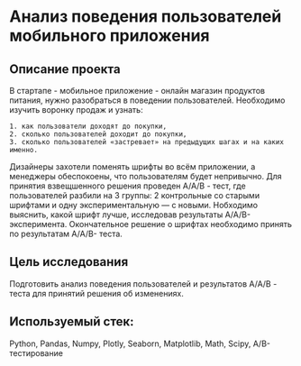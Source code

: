# Анализ поведения пользователей мобильного приложения

## Описание проекта

   В стартапе - мобильное приложение - онлайн магазин продуктов питания, нужно разобраться в поведении пользователей. Необходимо изучить воронку продаж и узнать: 
   
    1. как пользователи доходят до покупки,
    2. сколько пользователей доходит до покупки, 
    3. сколько пользователей «застревает» на предыдущих шагах и на каких именно.

   Дизайнеры захотели поменять шрифты во всём приложении, а менеджеры обеспокоены, что пользователям будет непривычно. Для принятия взвещшенного решения проведен А/А/В - тест, где пользователей разбили на 3 группы: 2 контрольные со старыми шрифтами и одну экспериментальную — с новыми. Нобходимо выяснить, какой шрифт лучше, исследовав результаты A/A/B- эксперимента. Окончательное решение о шрифтах необходимо принять по результатам A/A/B- теста. 


## Цель исследования

Подготовить анализ поведения пользователей и результатов А/А/В - теста для принятий решения об изменениях.

## Используемый стек: 
Python, Pandas, Numpy, Plotly, Seaborn, Matplotlib, Math, Scipy, A/B-тестирование

